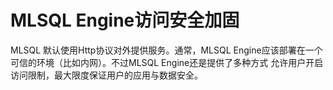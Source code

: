 # MLSQL Engine访问安全加固

MLSQL 默认使用Http协议对外提供服务。通常，MLSQL Engine应该部署在一个可信的环境（比如内网）。不过MLSQL Engine还是提供了多种方式
允许用户开启访问限制，最大限度保证用户的应用与数据安全。